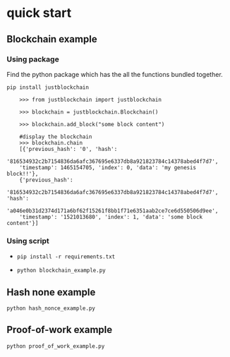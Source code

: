 # quick start

## Blockchain example

### Using package

Find the python package which has the all the functions bundled together.

``pip install justblockchain``

```
    >>> from justblockchain import justblockchain
    
    >>> blockchain = justblockchain.Blockchain()
    
    >>> blockchain.add_block("some block content")

    #display the blockchain
    >>> blockchain.chain
    [{'previous_hash': '0', 'hash':
    '816534932c2b7154836da6afc367695e6337db8a921823784c14378abed4f7d7',
    'timestamp': 1465154705, 'index': 0, 'data': 'my genesis block!!'},
    {'previous_hash':
    '816534932c2b7154836da6afc367695e6337db8a921823784c14378abed4f7d7', 'hash':
    'a046e0b31d2374d171a6bf62f15261f8bb1f71e6351aab2ce7ce6d550506d9ee',
    'timestamp': '1521013680', 'index': 1, 'data': 'some block content'}]

```

### Using script

* ``pip install -r requirements.txt``

* ``python blockchain_example.py``

## Hash none example

```python hash_nonce_example.py```

## Proof-of-work example

```python proof_of_work_example.py```
